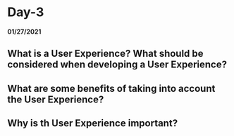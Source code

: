 # Day-3
__01/27/2021__

## What is a User Experience? What should be considered when developing a User Experience?



## What are some benefits of taking into account the User Experience?



## Why is th User Experience important?